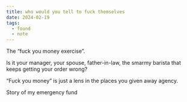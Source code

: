 ```yaml
---
title: who would you tell to fuck themselves
date: 2024-02-19
tags:
  - found
  - note
---
```


The “fuck you money exercise”.

Is it your manager, your spouse, father-in-law, the smarmy barista that keeps getting your order wrong?

“Fuck you money” is just a lens in the places you given away agency.

Story of my emergency fund
